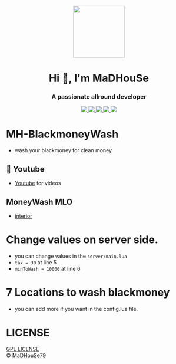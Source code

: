 <p align="center">
    <img width="140" src="https://icons.iconarchive.com/icons/iconarchive/red-orb-alphabet/128/Letter-M-icon.png" />  
    <h1 align="center">Hi 👋, I'm MaDHouSe</h1>
    <h3 align="center">A passionate allround developer </h3>    
</p>

<p align="center">
    <a href="https://github.com/MaDHouSe79/mh-blackmoneywash/issues">
        <img src="https://img.shields.io/github/issues/MaDHouSe79/mh-blackmoneywash"/> 
    </a>
    <a href="https://github.com/MaDHouSe79/mh-blackmoneywash/watchers">
        <img src="https://img.shields.io/github/watchers/MaDHouSe79/mh-blackmoneywash"/> 
    </a> 
    <a href="https://github.com/MaDHouSe79/mh-blackmoneywash/network/members">
        <img src="https://img.shields.io/github/forks/MaDHouSe79/mh-blackmoneywash"/> 
    </a>  
    <a href="https://github.com/MaDHouSe79/mh-blackmoneywash/stargazers">
        <img src="https://img.shields.io/github/stars/MaDHouSe79/mh-blackmoneywash?color=white"/> 
    </a>
    <a href="https://github.com/MaDHouSe79/mh-blackmoneywash/blob/main/LICENSE">
        <img src="https://img.shields.io/github/license/MaDHouSe79/mh-blackmoneywash?color=black"/> 
    </a>      
</p>

# MH-BlackmoneyWash
- wash your blackmoney for clean money

## 🙈 Youtube
- [Youtube](https://www.youtube.com/@MaDHouSe79) for videos

## MoneyWash MLO
- [interior](https://www.gta5-mods.com/maps/abandoned-laundromat-interior-singleplayer-fivem-gtadps)

# Change values on server side.
- you can change values in the `server/main.lua` 
- `tax = 30` at line 5 
- `minToWash = 10000` at line 6

# 7 Locations to wash blackmoney
- you can add more if you want in the config.lua file.


# LICENSE
[GPL LICENSE](./LICENSE)<br />
&copy; [MaDHouSe79](https://www.youtube.com/@MaDHouSe79)